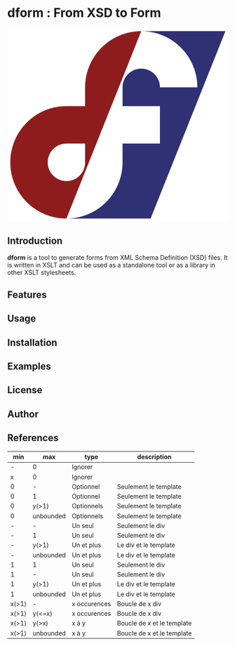 # dform : From XSD to Form

![dform](img/dform.svg)

## Introduction

**dform** is a tool to generate forms from XML Schema Definition (XSD) files. It is written in XSLT and can be used as a standalone tool or as a library in other XSLT stylesheets.

## Features

## Usage

## Installation

## Examples

## License

## Author

## References

| min   | max       | type         | description                |
| ----- | --------- | ------------ | -------------------------- |
| -     | 0         | Ignorer      |                            |
| x     | 0         | Ignorer      |                            |
| 0     | -         | Optionnel    | Seulement le template      |
| 0     | 1         | Optionnel    | Seulement le template      |
| 0     | y(>1)     | Optionnels   | Seulement le template      |
| 0     | unbounded | Optionnels   | Seulement le template      |
| -     | -         | Un seul      | Seulement le div           |
| -     | 1         | Un seul      | Seulement le div           |
| -     | y(>1)     | Un et plus   | Le div et le template      |
| -     | unbounded | Un et plus   | Le div et le template      |
| 1     | 1         | Un seul      | Seulement le div           |
| 1     | -         | Un seul      | Seulement le div           |
| 1     | y(>1)     | Un et plus   | Le div et le template      |
| 1     | unbounded | Un et plus   | Le div et le template      |
| x(>1) | -         | x occurences | Boucle de x div            |
| x(>1) | y(<=x)    | x occurences | Boucle de x div            |
| x(>1) | y(>x)     | x à y        | Boucle de x et le template |
| x(>1) | unbounded | x à y        | Boucle de x et le template |
